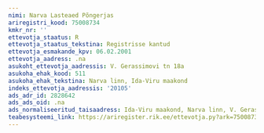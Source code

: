 ```yaml
---
nimi: Narva Lasteaed Põngerjas
ariregistri_kood: 75008734
kmkr_nr: ''
ettevotja_staatus: R
ettevotja_staatus_tekstina: Registrisse kantud
ettevotja_esmakande_kpv: 06.02.2001
ettevotja_aadress: .na
asukoht_ettevotja_aadressis: V. Gerassimovi tn 18a
asukoha_ehak_kood: 511
asukoha_ehak_tekstina: Narva linn, Ida-Viru maakond
indeks_ettevotja_aadressis: '20105'
ads_adr_id: 2828642
ads_ads_oid: .na
ads_normaliseeritud_taisaadress: Ida-Viru maakond, Narva linn, V. Gerassimovi tn 18a
teabesysteemi_link: https://ariregister.rik.ee/ettevotja.py?ark=75008734&ref=rekvisiidid
---
```

